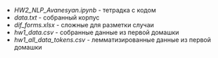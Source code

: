 - *HW2_NLP_Avanesyan.ipynb* - тетрадка с кодом
- *data.txt* - собранный корпус
- *dif_forms.xlsx* - сложные для разметки случаи
- *hw1_data.csv* - собранные данные из первой домашки
- *hw1_all_data_tokens.csv* - лемматизированные данные из первой домашки
